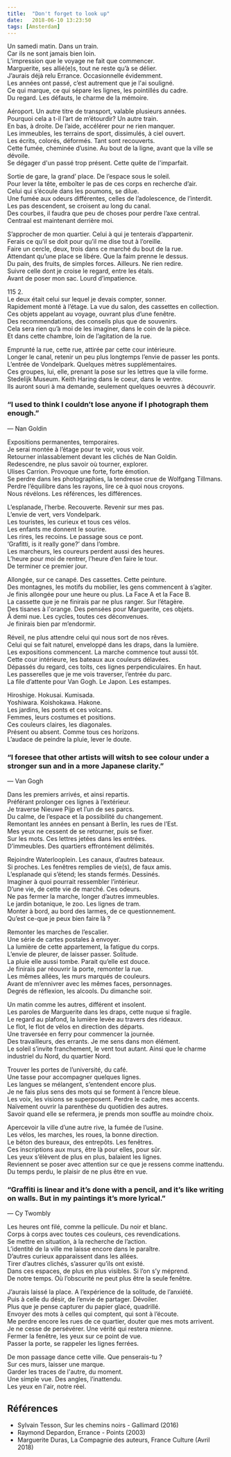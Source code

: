 ```yaml
---
title:  "Don't forget to look up"
date:   2018-06-10 13:23:50
tags: [Amsterdam]
---
```


Un samedi matin. Dans un train.  
Car ils ne sont jamais bien loin.   
L’impression que le voyage ne fait que commencer.   
Marguerite, ses allié(e)s, tout ne reste qu’à se délier.   
J’aurais déjà relu Errance. Occasionnelle évidemment.   
Les années ont passé, c’est autrement que je l'ai souligné.  
Ce qui marque, ce qui sépare les lignes, les pointillés du cadre.   
Du regard. Les défauts, le charme de la mémoire.  

Aéroport. Un autre titre de transport, valable plusieurs années.  
Pourquoi cela a t-il l’art de m’étourdir? Un autre train.   
En bas, à droite. De l’aide, accélérer pour ne rien manquer.   
Les immeubles, les terrains de sport, dissimulés, à ciel ouvert.   
Les écrits, colorés, déformés. Tant sont recouverts.   
Cette fumée, cheminée d’usine. Au bout de la ligne, avant que la ville se dévoile.   
Se dégager d'un passé trop présent. Cette quête de l'imparfait. 

Sortie de gare, la grand’ place. De l’espace sous le soleil.   
Pour lever la tête, emboîter le pas de ces corps en recherche d’air.  
Celui qui s’écoule dans les poumons, se dilue.    
Une fumée aux odeurs différentes,  celles de l’adolescence, de l’interdit.   
Les pas descendent, se croisent au long du canal.   
Des courbes, il faudra que peu de choses pour perdre l’axe central.   
Centraal est maintenant derrière moi.   

S’approcher de mon quartier. Celui à qui je tenterais d’appartenir.   
Ferais ce qu’il se doit pour qu’il me dise tout à l’oreille.  
Faire un cercle, deux, trois dans ce marché du bout de la rue.   
Attendant qu’une place se libére. Que la faim prenne le dessus.  
Du pain, des fruits, de simples forces. Ailleurs. Ne rien redire.  
Suivre celle dont je croise le regard, entre les étals.   
Avant de poser mon sac. Lourd d’impatience.   

115 2.   
Le deux était celui sur lequel je devais compter, sonner.   
Rapidement monté à l’étage. La vue du salon, des cassettes en collection.   
Ces objets appelant au voyage, ouvrant plus d’une fenêtre.   
Des recommendations, des conseils plus que de souvenirs.   
Cela sera rien qu’à moi de les imaginer, dans le coin de la pièce.   
Et dans cette chambre, loin de l’agitation de la rue.  

Emprunté la rue, cette rue, attirée par cette cour intérieure.   
Longer le canal, retenir un peu plus longtemps l’envie de passer les ponts.   
L’entrée de Vondelpark. Quelques mètres supplémentaires.   
Ces groupes, lui, elle, prenant la pose sur les lettres que la ville forme.   
Stedelijk Museum. Keith Haring dans le coeur, dans le ventre.   
Ils auront souri à ma demande, seulement quelques oeuvres à découvrir.   


### “I used to think I couldn’t lose anyone if I photograph them enough.”
— Nan Goldin

Expositions permanentes, temporaires.   
Je serai montée à l’étage pour te voir, vous voir.   
Retourner inlassablement devant les clichés de Nan Goldin.   
Redescendre, ne plus savoir où tourner, explorer.   
Ulises Carrion. Provoque une forte, forte émotion.    
Se perdre dans les photographies, la tendresse crue de Wolfgang Tillmans.   
Perdre l’équilibre dans les rayons, lire ce à quoi nous croyons.   
Nous révélons. Les références, les différences.    

L’esplanade, l’herbe. Recouverte. Revenir sur mes pas.   
L’envie de vert, vers Vondelpark.   
Les touristes, les curieux et tous ces vélos.   
Les enfants me donnent le sourire.   
Les rires, les recoins. Le passage sous ce pont.   
‘Grafitti, is it really gone?’ dans l’ombre.   
Les marcheurs, les coureurs perdent aussi des heures.   
L’heure pour moi de rentrer, l’heure d’en faire le tour.   
De terminer ce premier jour.   

Allongée, sur ce canapé. Des cassettes. Cette peinture.   
Des montagnes, les motifs du mobilier, les gens commencent à s’agiter.   
Je finis allongée pour une heure ou plus. La Face A et la Face B.   
La cassette que je ne finirais par ne plus ranger. Sur l’étagère.  
Des tisanes à l'orange. Des pensées pour Marguerite, ces objets.  
Â demi nue. Les cycles, toutes ces déconvenues.    
Je finirais bien par m’endormir. 

Réveil, ne plus attendre celui qui nous sort de nos rêves.  
Celui qui se fait naturel, enveloppé dans les draps, dans la lumière.   
Les expositions commencent. La marche commence tout aussi tôt.   
Cette cour intérieure, les bateaux aux couleurs délavées.   
Dépassés du regard, ces toits, ces lignes perpendiculaires. En haut.   
Les passerelles que je me vois traverser, l’entrée du parc.   
La file d’attente pour Van Gogh. Le Japon. Les estampes.   

Hiroshige. Hokusai. Kumisada.   
Yoshiwara. Koishokawa. Hakone.   
Les jardins, les ponts et ces volcans.   
Femmes, leurs costumes et positions.   
Ces couleurs claires, les diagonales.   
Présent ou absent. Comme tous ces horizons.   
L’audace de peindre la pluie, lever le doute.    

### “I foresee that other artists will witsh to see colour under a stronger  sun and in a more Japanese clarity.” 
— Van Gogh 

Dans les premiers arrivés, et ainsi repartis.   
Préférant prolonger ces lignes à l’extérieur.   
Je traverse Nieuwe Pijp et l’un de ses parcs.   
Du calme, de l’espace et la possibilité du changement.   
Remontant les années en pensant à Berlin, les rues de l’Est.   
Mes yeux ne cessent de se retourner, puis se fixer.   
Sur les mots. Ces lettres jetées dans les entrées.   
D’immeubles. Des quartiers effrontément délimités.   

Rejoindre Waterlooplein. Les canaux, d’autres bateaux.   
Si proches. Les fenêtres remplies de vie(s), de faux amis.   
L’esplanade qui s’étend; les stands fermés. Dessinés.   
Imaginer à quoi pourrait ressembler l’intérieur.   
D’une vie, de cette vie de marché. Ces odeurs.   
Ne pas fermer la marche, longer d’autres immeubles.   
Le jardin botanique,  le zoo. Les lignes de tram.   
Monter à bord, au bord des larmes, de ce questionnement.   
Qu’est ce-que je peux bien faire là ?    

Remonter les marches de l’escalier.  
Une série de cartes postales à envoyer.  
La lumière de cette appartement, la fatigue du corps.   
L’envie de pleurer, de laisser passer. Solitude.   
La pluie elle aussi tombe. Parait qu’elle est douce.   
Je finirais par réouvrir la porte, remonter la rue.   
Les mêmes allées, les murs marqués de couleurs.   
Avant de m’ennivrer avec les mêmes faces, personnages.   
Degrés de réflexion, les alcools. Du dimanche soir. 

Un matin comme les autres, différent et insolent.   
Les paroles de Marguerite dans les draps, cette nuque si fragile.   
Le regard au plafond, la lumière levée au travers des rideaux.   
Le flot, le flot de vélos en direction des départs.   
Une traversée en ferry pour commencer la journée.  
Des travailleurs, des errants. Je me sens dans mon élément.   
Le soleil s’invite franchement, le vent tout autant. 
Ainsi que le charme industriel du Nord, du quartier Nord.   

Trouver les portes de l’université, du café.   
Une tasse pour accompagner quelques lignes.   
Les langues se mélangent, s’entendent encore plus.  
Je ne fais plus sens des mots qui se forment à l’encre bleue.   
Les voix, les visions se superposent. Perdre le cadre, mes accents.   
Naïvement ouvrir la parenthèse du quotidien des autres.  
Savoir quand elle se refermera, je prends mon souffle au moindre choix.   

Apercevoir la ville d’une autre rive, la fumée de l’usine.   
Les vélos, les marches, les roues, la bonne direction.   
Le béton des bureaux, des entrepôts. Les fenêtres.   
Ces inscriptions aux murs, être là pour elles, pour sûr.   
Les yeux s’élèvent de plus en plus, balaient les lignes.   
Reviennent se poser avec attention sur ce que je ressens comme inattendu.   
Du temps perdu, le plaisir de ne plus être en vue.  

### “Graffiti is linear and it’s done with a pencil, and it’s like writing on walls. But in my paintings it’s more lyrical.”
— Cy Twombly

Les heures ont filé, comme la pellicule. Du noir et blanc.   
Corps à corps avec toutes ces couleurs,  ces revendications.   
Se mettre en situation, à la  recherche de l’action.   
L’identité de la ville me laisse encore dans le paraître.   
D’autres curieux apparaissent dans les allées.   
Tirer d’autres clichés, s’assurer qu’ils ont existé.   
Dans ces espaces, de plus en plus visibles. Si l’on s’y méprend.   
De notre temps. Où l’obscurité ne peut plus être la seule fenêtre.   

J’aurais laissé la place. A l’expérience de la solitude, de l’anxiété.   
Puis à celle du désir, de l’envie de partager. Dévoiler.   
Plus que je pense capturer du papier glacé, quadrillé.   
Envoyer des mots à celles qui comptent, qui sont à l’écoute.   
Me perdre encore les rues de ce quartier, douter que mes mots arrivent.   
Je ne cesse de persévérer. Une vérité qui restera mienne.   
Fermer la fenêtre, les yeux sur ce point de vue.   
Passer la porte, se rappeler les lignes ferrées.   

De mon passage dance cette ville. Que penserais-tu ?     
Sur ces murs, laisser une marque.  
Garder les traces de l'autre, du moment.      
Une simple vue. Des angles, l’inattendu.  
Les yeux en l'air, notre réel.   

## Références

* Sylvain Tesson, Sur les chemins noirs - Gallimard (2016) 
* Raymond Depardon, Errance - Points (2003)
* Marguerite Duras, La Compagnie des auteurs, France Culture (Avril 2018)

